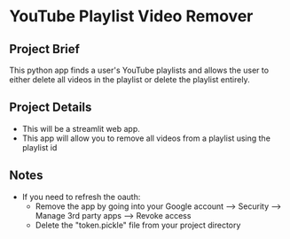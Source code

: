 # YouTube Playlist Video Remover

## Project Brief
This python app finds a user's YouTube playlists and allows the user to either delete all videos in the playlist or delete the playlist entirely.

## Project Details
* This will be a streamlit web app.
* This app will allow you to remove all videos from a playlist using the playlist id

## Notes
* If you need to refresh the oauth:
  * Remove the app by going into your Google account --> Security --> Manage 3rd party apps --> Revoke access
  * Delete the "token.pickle" file from your project directory

